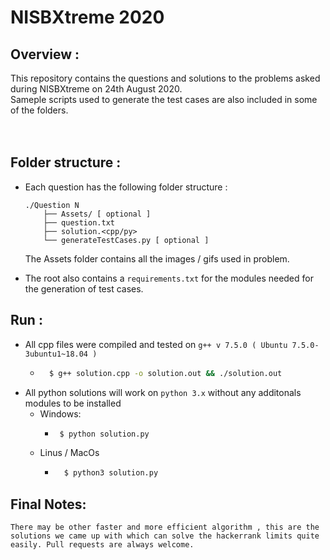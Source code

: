 # NISBXtreme 2020

## Overview :	
This repository contains the questions and solutions to the problems asked during NISBXtreme on 24th August 2020.    
Sameple scripts used to generate the test cases are also included in some of the folders.		
<br><br>

## Folder structure :
- Each question has the following folder structure :   
	```
	./Question N
		├── Assets/ [ optional ]  
		├── question.txt 
		├── solution.<cpp/py> 
		└── generateTestCases.py [ optional ]
	```
	The Assets folder contains all the images / gifs used in problem.

- The root also contains a `requirements.txt` for the modules needed for the generation of test cases.

## Run :
- All cpp files were compiled and tested on `g++ v 7.5.0 ( Ubuntu 7.5.0-3ubuntu1~18.04 )`   
	- ```bash
		$ g++ solution.cpp -o solution.out && ./solution.out
		```
- All python solutions will work on `python 3.x` without any additonals modules to be installed
  - Windows: 
    -  ```bash
  		$ python solution.py
  		```
  - Linus / MacOs
    - ```bash
		$ python3 solution.py
		```

## Final Notes:   
	There may be other faster and more efficient algorithm , this are the solutions we came up with which can solve the hackerrank limits quite easily. Pull requests are always welcome.
